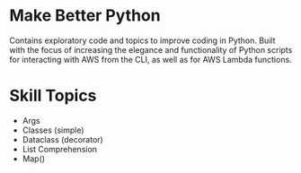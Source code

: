 # Make Better Python

Contains exploratory code and topics to improve coding in Python. Built with the focus of increasing the elegance and functionality of Python scripts for interacting with AWS from the CLI, as well as for AWS Lambda functions.

# Skill Topics

* Args
* Classes (simple)
* Dataclass (decorator)
* List Comprehension
* Map()
